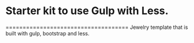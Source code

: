 # Starter kit to use Gulp with Less.
====================================
Jewelry template that is built with gulp, bootstrap and less.

